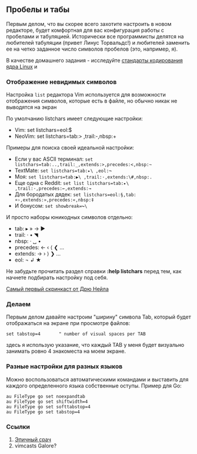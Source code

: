 ## Пробелы и табы

Первым делом, что вы скорее всего захотите настроить в новом редакторе, будет
комфортная для вас конфигурация работы с пробелами и табуляцией. Исторически все
программисты делятся на любителей табуляции (привет Линус Торвальдс!) и
любителей заменить ее на четко заданное число символов пробелов (это, например,
я).

В качестве домашнего задания - исследуйте [стандарты кодирования ядра
Linux](https://github.com/torvalds/linux/blob/master/Documentation/process/coding-style.rst) и 

### Отображение невидимых символов

Настройка `list` редактора Vim используется для возможности отображения
символов, которые есть в файле, но обычно никак не выводятся на экран

По умолчанию listchars имеет следующие настройки:
* Vim: set listchars=eol:$
* NeoVim: set listchars=tab:> ,trail:-,nbsp:+

Примеры для поиска своей идеальной настройки:
* Если у вас ASCII терминал:
    `set listchars=tab:..,trail:_,extends:>,precedes:<,nbsp:~`
* TextMate: `set listchars=tab:▸\ ,eol:¬`
* Моя: `set listchars=tab:▶\ ,trail:·,extends:\#,nbsp:.`
* Еще одна с Reddit: `set list listchars=tab:▸\ ,trail:·,precedes:←,extends:→`
* Для бородатых дядек: `set listchars=eol:§,tab:¤›,extends:»,precedes:«,nbsp:‡`
* И бонусом: `set showbreak=↪\ `

И просто наборы юникодных символов отдельно:
* tab: ▸ » → ▶
* trail: · • ◥
* nbsp: · ␣ •
* precedes: ← ‹ ⟨ ❮ …
* extends: → › ⟩ ❯ …
* eol: ¬ ↲ ★

Не забудьте прочитать раздел справки **:help listchars** перед тем, как начнете
подбирать настройку под себя.

[Самый первый скринкаст от Дрю
Нейла](http://vimcasts.org/episodes/show-invisibles/)

### Делаем 

Первым делом давайте настроим "ширину" символа Tab, который будет отображаться
на экране при просмотре файлов:

```
set tabstop=4       " number of visual spaces per TAB
```

здесь я использую указание, что каждый TAB у меня будет визуально занимать ровно
4 знакоместа на моем экране.

### Разные настройки для разных языков

Можно воспользоваться автоматическими командами и выставить для каждого
определенного языка собственные оступы. Пример для Go:

```
au FileType go set noexpandtab
au FileType go set shiftwidth=4
au FileType go set softtabstop=4
au FileType go set tabstop=4
```

### Ссылки

1. [Эпичный срач](https://yarchive.net/comp/linux/coding_style.html)
1. vimcasts
Galore?

